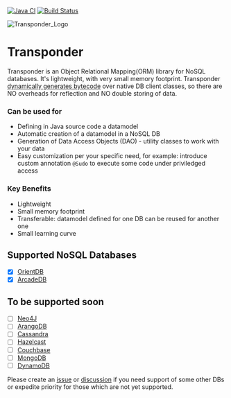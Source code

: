 [![Java CI](https://github.com/OrienteerBAP/Transponder/actions/workflows/maven.yml/badge.svg)](https://github.com/OrienteerBAP/Transponder/actions/workflows/maven.yml) [![Build Status](https://app.travis-ci.com/OrienteerBAP/Transponder.svg?branch=master)](https://app.travis-ci.com/OrienteerBAP/Transponder)

![Transponder_Logo](https://user-images.githubusercontent.com/1199285/138948483-27e0ad55-15c3-4eef-b39e-94b68c37660e.png)

# Transponder
Transponder is an Object Relational Mapping(ORM) library for NoSQL databases. It's lightweight, with very small memory footprint.
Transponder [dynamically generates bytecode](https://github.com/raphw/byte-buddy) over native DB client classes, so there are NO overheads for reflection and NO double storing of data.

### Can be used for
* Defining in Java source code a datamodel
* Automatic creation of a datamodel in a NoSQL DB
* Generation of Data Access Objects (DAO) - utility classes to work with your data
* Easy customization per your specific need, for example: introduce custom annotation `@Sudo` to execute some code under priviledged access

### Key Benefits

* Lightweight
* Small memory footprint
* Transferable: datamodel defined for one DB can be reused for another one
* Small learning curve

## Supported NoSQL Databases

- [X] [OrientDB](https://github.com/orientechnologies/orientdb)
- [X] [ArcadeDB](https://github.com/ArcadeData/arcadedb)

## To be supported soon

- [ ] [Neo4J](https://github.com/neo4j/neo4j)
- [ ] [ArangoDB](https://github.com/arangodb/arangodb)
- [ ] [Cassandra](https://github.com/apache/cassandra)
- [ ] [Hazelcast](https://github.com/hazelcast/hazelcast)
- [ ] [Couchbase](https://github.com/couchbase)
- [ ] [MongoDB](https://github.com/mongodb/mongo)
- [ ] [DynamoDB](https://aws.amazon.com/dynamodb/)

Please create an [issue](https://github.com/OrienteerBAP/Transponder/issues) or [discussion](https://github.com/OrienteerBAP/Transponder/discussions) if you need support of some other DBs or expedite priority for those which are not yet supported.
